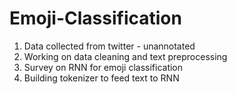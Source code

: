 # Emoji-Classification

1. Data collected from twitter - unannotated
2. Working on data cleaning and text preprocessing
3. Survey on RNN for emoji classification
4. Building tokenizer to feed text to RNN
